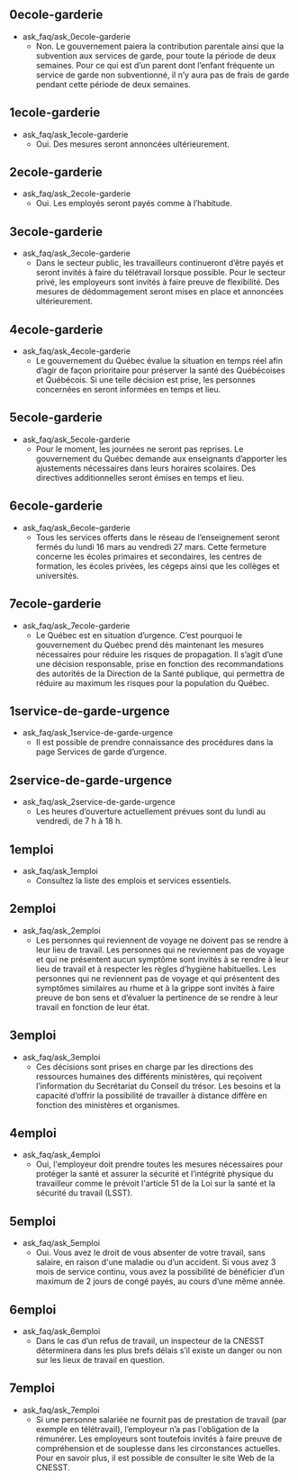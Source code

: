 ## 0ecole-garderie
* ask_faq/ask_0ecole-garderie
  - Non. Le gouvernement paiera la contribution parentale ainsi que la subvention aux services de garde, pour toute la période de deux semaines. Pour ce qui est d’un parent dont l’enfant fréquente un service de garde non subventionné, il n’y aura pas de frais de garde pendant cette période de deux semaines.

## 1ecole-garderie
* ask_faq/ask_1ecole-garderie
  - Oui. Des mesures seront annoncées ultérieurement.

## 2ecole-garderie
* ask_faq/ask_2ecole-garderie
  - Oui. Les employés seront payés comme à l’habitude.

## 3ecole-garderie
* ask_faq/ask_3ecole-garderie
  - Dans le secteur public, les travailleurs continueront d’être payés et seront invités à faire du télétravail lorsque possible. Pour le secteur privé, les employeurs sont invités à faire preuve de flexibilité. Des mesures de dédommagement seront mises en place et annoncées ultérieurement.

## 4ecole-garderie
* ask_faq/ask_4ecole-garderie
  - Le gouvernement du Québec évalue la situation en temps réel afin d’agir de façon prioritaire pour préserver la santé des Québécoises et Québécois. Si une telle décision est prise, les personnes concernées en seront informées en temps et lieu.

## 5ecole-garderie
* ask_faq/ask_5ecole-garderie
  - Pour le moment, les journées ne seront pas reprises. Le gouvernement du Québec demande aux enseignants d’apporter les ajustements nécessaires dans leurs horaires scolaires. Des directives additionnelles seront émises en temps et lieu.

## 6ecole-garderie
* ask_faq/ask_6ecole-garderie
  - Tous les services offerts dans le réseau de l’enseignement seront fermés du lundi 16 mars au vendredi 27 mars. Cette fermeture concerne les écoles primaires et secondaires, les centres de formation, les écoles privées, les cégeps ainsi que les collèges et universités.

## 7ecole-garderie
* ask_faq/ask_7ecole-garderie
  - Le Québec est en situation d’urgence. C’est pourquoi le gouvernement du Québec prend dès maintenant les mesures nécessaires pour réduire les risques de propagation. Il s’agit d’une une décision responsable, prise en fonction des recommandations des autorités de la Direction de la Santé publique, qui permettra de réduire au maximum les risques pour la population du Québec.

## 1service-de-garde-urgence
* ask_faq/ask_1service-de-garde-urgence
  - Il est possible de prendre connaissance des procédures dans la page Services de garde d’urgence.

## 2service-de-garde-urgence
* ask_faq/ask_2service-de-garde-urgence
  - Les heures d’ouverture actuellement prévues sont du lundi au vendredi, de 7 h à 18 h.

## 1emploi
* ask_faq/ask_1emploi
  - Consultez la liste des emplois et services essentiels.

## 2emploi
* ask_faq/ask_2emploi
  - Les personnes qui reviennent de voyage ne doivent pas se rendre à leur lieu de travail. Les personnes qui ne reviennent pas de voyage et qui ne présentent aucun symptôme sont invités à se rendre à leur lieu de travail et à respecter les règles d’hygiène habituelles. Les personnes qui ne reviennent pas de voyage et qui présentent des symptômes similaires au rhume et à la grippe sont invités à faire preuve de bon sens et d’évaluer la pertinence de se rendre à leur travail en fonction de leur état.

## 3emploi
* ask_faq/ask_3emploi
  - Ces décisions sont prises en charge par les directions des ressources humaines des différents ministères, qui reçoivent l’information du Secrétariat du Conseil du trésor. Les besoins et la capacité d’offrir la possibilité de travailler à distance diffère en fonction des ministères et organismes.

## 4emploi
* ask_faq/ask_4emploi
  - Oui, l'employeur doit prendre toutes les mesures nécessaires pour protéger la santé et assurer la sécurité et l’intégrité physique du travailleur comme le prévoit l'article 51 de la Loi sur la santé et la sécurité du travail (LSST).

## 5emploi
* ask_faq/ask_5emploi
  - Oui. Vous avez le droit de vous absenter de votre travail, sans salaire, en raison d'une maladie ou d’un accident. Si vous avez 3 mois de service continu, vous avez la possibilité de bénéficier d’un maximum de 2 jours de congé payés, au cours d’une même année.

## 6emploi
* ask_faq/ask_6emploi
  - Dans le cas d’un refus de travail, un inspecteur de la CNESST déterminera dans les plus brefs délais s’il existe un danger ou non sur les lieux de travail en question.

## 7emploi
* ask_faq/ask_7emploi
  - Si une personne salariée ne fournit pas de prestation de travail (par exemple en télétravail), l’employeur n’a pas l'obligation de la rémunérer. Les employeurs sont toutefois invités à faire preuve de compréhension et de souplesse dans les circonstances actuelles. Pour en savoir plus, il est possible de consulter le site Web de la CNESST.

